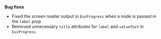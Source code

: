 **Bug fixes**

- Fixed the screen reader output in `EuiProgress` when a node is passed in the `label` prop
- Removed unnecessary `title` attributes for `label` and `valueText` in `EuiProgress`
